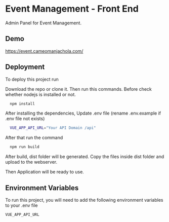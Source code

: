 
# Event Management - Front End

Admin Panel for Event Management.


## Demo

https://event.cameomanjachola.com/


## Deployment

To deploy this project run

Download the repo or clone it. Then run this commands. Before check whether nodejs is installed or not.

```bash
  npm install
```

After installing the dependencies, Update .env file (rename .env.example if .env file not exists)

```bash
  VUE_APP_API_URL="Your API Domain /api"
```

After that run the command
```bash
  npm run build
```

After build, dist folder will be generated. Copy the files inside dist folder and upload to the webserver.

Then Application will be ready to use.


## Environment Variables

To run this project, you will need to add the following environment variables to your .env file

`VUE_APP_API_URL`

